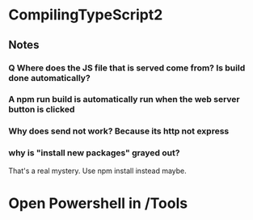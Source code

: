 # CompilingTypeScript2

## Notes
###  Q Where does the JS file that is served come from? Is build done automatically?
### A npm run build is automatically run when the web server button is clicked

### Why does send not work? Because its http not express

### why is "install new packages" grayed out?
That's a real mystery. Use npm install instead maybe.

# Open Powershell in /Tools
